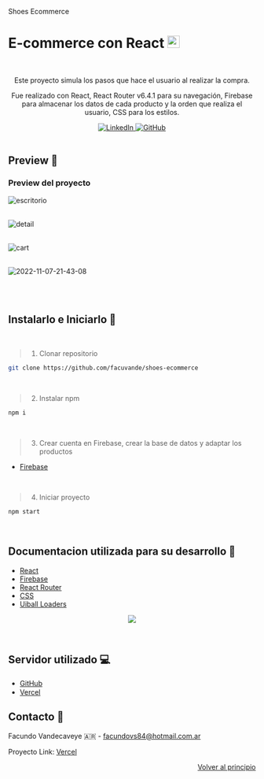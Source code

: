 <a name="readme-top">Shoes Ecommerce</a>

# E-commerce con React <img src="https://i.giphy.com/media/eNAsjO55tPbgaor7ma/200w.webp" width="25"> 

<br />

<div align="center">  
  <p>Este proyecto simula los pasos que hace el usuario al realizar la compra.</p>
  <p>Fue realizado con React, React Router v6.4.1 para su navegación, Firebase para almacenar los datos de cada producto y la orden que realiza el usuario, CSS para los estilos.</p>
  <a href="https://www.linkedin.com/in/facundo-vandecaveye-b4726319b/" target="_blank">
    <img src="https://img.shields.io/badge/linkedin-%230077B5.svg?&style=for-the-badge&logo=linkedin&logoColor=white&color=071A2C" alt="LinkedIn"/>
  </a>
  <a href="https://github.com/facuvande" target="_blank">
    <img src="https://img.shields.io/badge/github-%231877F2.svg?&style=for-the-badge&logo=github&logoColor=white&color=071A2C" alt="GitHub"/>
  </a>
</div>

<br />

## Preview 👀
### Preview del proyecto

![escritorio](https://user-images.githubusercontent.com/107081692/200445752-4bb719c0-3bf6-4a94-8a50-4f07060b3870.png)
<br />
<br />

![detail](https://user-images.githubusercontent.com/107081692/200445773-8258d836-40a6-4677-bdbd-dce0348c93ad.png)
<br />
<br />

![cart](https://user-images.githubusercontent.com/107081692/200445786-3d218a25-d6e9-46ff-915f-33a5f1b14cef.png)
<br />
<br /> 


![2022-11-07-21-43-08](https://user-images.githubusercontent.com/107081692/200446287-571ec368-0dec-49a4-9cab-7f2dc084a562.gif)


<br />
<br />

## Instalarlo e Iniciarlo 🚀
<br />

> 1. Clonar repositorio
```sh
git clone https://github.com/facuvande/shoes-ecommerce
```
<br />

> 2. Instalar npm
```sh
npm i
```
<br />

> 3. Crear cuenta en Firebase, crear la base de datos y adaptar los productos
* [Firebase](https://firebase.google.com/docs)

<br />

> 4. Iniciar proyecto
```sh
npm start
```
<br />

## Documentacion utilizada para su desarrollo 📖

* [React](https://es.reactjs.org/docs/getting-started.html)
* [Firebase](https://firebase.google.com/docs)
* [React Router](https://reactrouter.com/en/main)
* [CSS](https://developer.mozilla.org/es/docs/Web/CSS)
* [Uiball Loaders](https://uiball.com/loaders/)

<p align="center">
  <a href="https://skillicons.dev">
    <img src="https://skillicons.dev/icons?i=react,firebase,css" />
  </a>
</p>

<br />

## Servidor utilizado 💻

* [GitHub](https://github.com/) <img src="https://skillicons.dev/icons?i=github" width="15"/>
* [Vercel](https://vercel.com/) <img src="https://skillicons.dev/icons?i=vercel" width="15"/>


## Contacto 📧

Facundo Vandecaveye 🇦🇷 - facundovs84@hotmail.com.ar

<!-- Proyecto Link: [githubPages](https://shoes-ecommerce-gilt.vercel.app/)  -->
Proyecto Link: [Vercel](https://shoes-ecommerce-gilt.vercel.app/)


<p align="right"><a href="#readme-top">Volver al principio</a></p>
